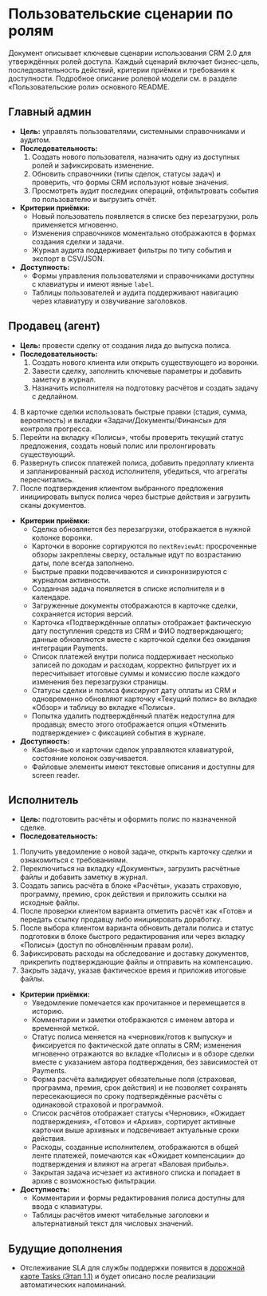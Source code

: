 # Пользовательские сценарии по ролям

Документ описывает ключевые сценарии использования CRM 2.0 для утверждённых ролей доступа. Каждый сценарий включает бизнес-цель, последовательность действий, критерии приёмки и требования к доступности. Подробное описание ролевой модели см. в разделе «Пользовательские роли» основного README.

## Главный админ
- **Цель:** управлять пользователями, системными справочниками и аудитом.
- **Последовательность:**
  1. Создать нового пользователя, назначить одну из доступных ролей и зафиксировать изменение.
  2. Обновить справочники (типы сделок, статусы задач) и проверить, что формы CRM используют новые значения.
  3. Просмотреть аудит последних операций, отфильтровать события по пользователю и выгрузить отчёт.
- **Критерии приёмки:**
  - Новый пользователь появляется в списке без перезагрузки, роль применяется мгновенно.
  - Изменения справочников моментально отображаются в формах создания сделки и задачи.
  - Журнал аудита поддерживает фильтры по типу события и экспорт в CSV/JSON.
- **Доступность:**
  - Формы управления пользователями и справочниками доступны с клавиатуры и имеют явные `label`.
  - Таблицы пользователей и аудита поддерживают навигацию через клавиатуру и озвучивание заголовков.

## Продавец (агент)
- **Цель:** провести сделку от создания лида до выпуска полиса.
- **Последовательность:**
  1. Создать нового клиента или открыть существующего из воронки.
  2. Завести сделку, заполнить ключевые параметры и добавить заметку в журнал.
  3. Назначить исполнителя на подготовку расчётов и создать задачу с дедлайном.
 4. В карточке сделки использовать быстрые правки (стадия, сумма, вероятность) и вкладки «Задачи/Документы/Финансы» для контроля прогресса.
 5. Перейти на вкладку «Полисы», чтобы проверить текущий статус предложения, создать новый полис или пролонгировать существующий.
 6. Развернуть список платежей полиса, добавить предоплату клиента и запланированный расход исполнителя, убедиться, что агрегаты пересчитались.
 7. После подтверждения клиентом выбранного предложения инициировать выпуск полиса через быстрые действия и загрузить сканы документов.
- **Критерии приёмки:**
  - Сделка обновляется без перезагрузки, отображается в нужной колонке воронки.
  - Карточки в воронке сортируются по `nextReviewAt`: просроченные обзоры закреплены сверху, остальные идут по возрастанию даты, поле всегда заполнено.
  - Быстрые правки подсвечиваются и синхронизируются с журналом активности.
  - Созданная задача появляется в списке исполнителя и в календаре.
  - Загруженные документы отображаются в карточке сделки, сохраняется история версий.
  - Карточка «Подтверждённые оплаты» отображает фактическую дату поступления средств из CRM и ФИО подтверждающего; данные обновляются вместе с карточкой сделки без ожидания интеграции Payments.
  - Список платежей внутри полиса поддерживает несколько записей по доходам и расходам, корректно фильтрует их и пересчитывает итоговые суммы и комиссию после каждого изменения без перезагрузки страницы.
  - Статусы сделки и полиса фиксируют дату оплаты из CRM и одновременно обновляют карточку «Текущий полис» во вкладке «Обзор» и таблицу во вкладке «Полисы».
  - Попытка удалить подтверждённый платёж недоступна для продавца; вместо этого отображается опция «Отменить подтверждение» с фиксацией события в журнале.
- **Доступность:**
  - Канбан-вью и карточки сделок управляются клавиатурой, состояние колонок озвучивается.
  - Файловые элементы имеют текстовые описания и доступны для screen reader.

## Исполнитель
- **Цель:** подготовить расчёты и оформить полис по назначенной сделке.
- **Последовательность:**
 1. Получить уведомление о новой задаче, открыть карточку сделки и ознакомиться с требованиями.
 2. Переключиться на вкладку «Документы», загрузить расчётные файлы и добавить заметку в журнал.
 3. Создать запись расчёта в блоке «Расчёты», указать страховую, программу, премию, срок действия и приложить ссылки на исходные файлы.
 4. После проверки клиентом варианта отметить расчёт как «Готов» и передать ссылку продавцу либо инициировать доработку.
 5. После выбора клиентом варианта обновить детали полиса и статус подготовки в блоке быстрого редактирования или через вкладку «Полисы» (доступ по обновлённым правам роли).
 6. Зафиксировать расходы на обследование и доставку документов, прикрепить подтверждающие файлы и отправить на компенсацию.
 7. Закрыть задачу, указав фактическое время и приложив итоговые файлы.
- **Критерии приёмки:**
  - Уведомление помечается как прочитанное и перемещается в историю.
  - Комментарии и заметки отображаются с именем автора и временной меткой.
  - Статус полиса меняется на «черновик/готов к выпуску» и фиксируется по фактической дате оплаты в CRM; изменения мгновенно отражаются во вкладке «Полисы» и в обзоре сделки вместе с указанием автора подтверждения, без зависимостей от Payments.
  - Форма расчёта валидирует обязательные поля (страховая, программа, премия, срок действия) и не позволяет сохранять пересекающиеся по сроку подтверждённые расчёты с одинаковой страховой и программой.
  - Список расчётов отображает статусы «Черновик», «Ожидает подтверждения», «Готово» и «Архив», сортирует активные карточки выше архивных и подсвечивает актуальные сроки действия.
  - Расходы, созданные исполнителем, отображаются в общей ленте платежей, помечаются как «Ожидает компенсации» до подтверждения и влияют на агрегат «Валовая прибыль».
  - Закрытая задача исчезает из активного списка и попадает в архив с возможностью фильтрации.
- **Доступность:**
  - Комментарии и формы редактирования полиса доступны для ввода с клавиатуры.
  - Таблицы расчётов имеют читабельные заголовки и альтернативный текст для числовых значений.


## Будущие дополнения

* Отслеживание SLA для службы поддержки появится в [дорожной карте Tasks (Этап 1.1)](../delivery-plan.md#2-приоритизация-последующих-этапов) и будет описано после реализации автоматических напоминаний.
